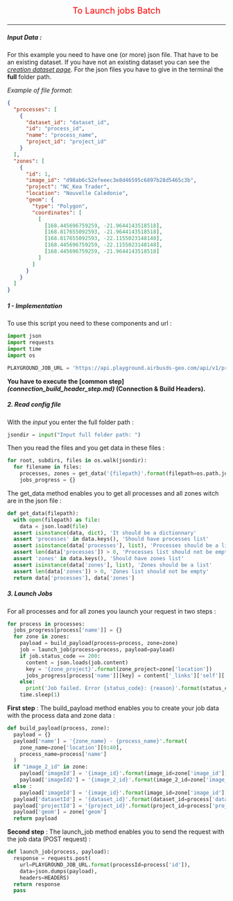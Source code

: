 <p style='text-align: center; color: red; font-size: 20px;'>To Launch jobs Batch</p>

-----------------

##### Input Data :

For this example you need to have one (or more) json file. That have to be an existing dataset. If you have not an existing dataset you can see the *[creation dataset page](dataset_creation.md)*. For the json files you have to give in the terminal the **full** folder path.

*Example of file format*:

```json
{
  "processes": [
    {
      "dataset_id": "dataset_id",
      "id": "process_id",
      "name": "process_name",
      "project_id": "project_id"
    }
  ],
  "zones": [
    {
      "id": 1,
      "image_id": "d98ab6c52efeeec3e8d46595c6897b28d5465c3b",
      "project": "NC_Kea Trader",
      "location": "Nouvelle Caledonie",
      "geom": {
        "type": "Polygon",
        "coordinates": [
          [
            [168.445696759259, -21.9644143518518],
            [168.817655092593, -21.9644143518518],
            [168.817655092593, -22.1155023148148],
            [168.445696759259, -22.1155023148148],
            [168.445696759259, -21.9644143518518]
          ]
        ]
      }
    }
  ]
}
```

##### 1 - Implementation

To use this script you need to these components and url :

```python
import json
import requests
import time
import os

PLAYGROUND_JOB_URL = 'https://api.playground.airbusds-geo.com/api/v1/processes/{processId}/jobs'
```

**You have to execute the [common step]*(connection_build_header_step.md)* (Connection & Build Headers).**

##### 2. Read config file

With the *input* you enter the full folder path  :

```python
jsondir = input("Input full folder path: ")
```

Then you read the files and you get data in these files :

```python
for root, subdirs, files in os.walk(jsondir):
  for filename in files:
    processes, zones = get_data('{filepath}'.format(filepath=os.path.join(root, filename)))
    jobs_progress = {}
```

The get_data method enables you to get all processes and all zones witch are in the json file :

```python
def get_data(filepath):
  with open(filepath) as file:
    data = json.load(file)
  assert isinstance(data, dict), 'It should be a dictionnary'
  assert 'processes' in data.keys(), 'Should have processes list'
  assert isinstance(data['processes'], list), 'Processes should be a list'
  assert len(data['processes']) > 0, 'Processes list should not be empty'
  assert 'zones' in data.keys(), 'Should have zones list'
  assert isinstance(data['zones'], list), 'Zones should be a list'
  assert len(data['zones']) > 0, 'Zones list should not be empty'
  return data['processes'], data['zones']
```

##### 3. Launch Jobs

For all processes and for all zones you launch your request in two steps :

```python
for process in processes:
  jobs_progress[process['name']] = {}
  for zone in zones:
    payload = build_payload(process=process, zone=zone)
    job = launch_job(process=process, payload=payload)
    if job.status_code == 200:
      content = json.loads(job.content)
      key = '{zone_project}'.format(zone_project=zone['location'])
      jobs_progress[process['name']][key] = content['_links']['self']['href']
    else:
      print('Job failed. Error {status_code}: {reason}'.format(status_code=job.status_code, reason=job.reason))
    time.sleep(1)
```

**First step** : The build_payload method enables you to create your job data with the process data and zone data :

```python
def build_payload(process, zone):
  payload = {}
  payload['name'] = '{zone_name} - {process_name}'.format(
    zone_name=zone['location'][0:40],
    process_name=process['name']
  )
  if "image_2_id" in zone:
    payload['imageId'] = '{image_id}'.format(image_id=zone['image_id'])
    payload['imageId2'] = '{image_2_id}'.format(image_2_id=zone['image_2_id'])
  else :
    payload['imageId'] = '{image_id}'.format(image_id=zone['image_id'])
  payload['datasetId'] = '{dataset_id}'.format(dataset_id=process['dataset_id'])
  payload['projectId'] = '{project_id}'.format(project_id=process['project_id'])
  payload['geom'] = zone['geom']
  return payload
```

**Second step** : The launch_job method enables you to send the request with the job data (POST request) :

```python
def launch_job(process, payload):
  response = requests.post(
    url=PLAYGROUND_JOB_URL.format(processId=process['id']),
    data=json.dumps(payload),
    headers=HEADERS)
  return response
  pass
```